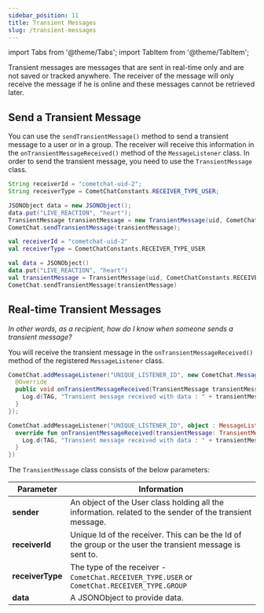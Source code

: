 ```yaml
---
sidebar_position: 11
title: Transient Messages
slug: /transient-messages
---
```


import Tabs from '@theme/Tabs';
import TabItem from '@theme/TabItem';


Transient messages are messages that are sent in real-time only and are not saved or tracked anywhere. The receiver of the message will only receive the message if he is online and these messages cannot be retrieved later.

## Send a Transient Message

You can use the `sendTransientMessage()` method to send a transient message to a user or in a group. The receiver will receive this information in the `onTransientMessageReceived()` method of the `MessageListener` class. In order to send the transient message, you need to use the `TransientMessage` class.

<Tabs>
<TabItem value="Java" label="Java">

  ```java
String receiverId = "cometchat-uid-2";
String receiverType = CometChatConstants.RECEIVER_TYPE_USER;

JSONObject data = new JSONObject();
data.put("LIVE_REACTION", "heart");
TransientMessage transientMessage = new TransientMessage(uid, CometChatConstants.RECEIVER_TYPE_USER, data);
CometChat.sendTransientMessage(transientMessage);
  ```
</TabItem>
<TabItem value="Kotlin" label="Kotlin">

  ```kotlin
val receiverId = "cometchat-uid-2"
val receiverType = CometChatConstants.RECEIVER_TYPE_USER

val data = JSONObject()
data.put("LIVE_REACTION", "heart")
val transientMessage = TransientMessage(uid, CometChatConstants.RECEIVER_TYPE_USER, data)
CometChat.sendTransientMessage(transientMessage)
  ```
</TabItem>
</Tabs>


## Real-time Transient Messages

_In other words, as a recipient, how do I know when someone sends a transient message?_

You will receive the transient message in the `onTransientMessageReceived()` method of the registered `MessageListener` class.

<Tabs>
<TabItem value="Java" label="Java">

  ```java
  CometChat.addMessageListener("UNIQUE_LISTENER_ID", new CometChat.MessageListener() {
    @Override
    public void onTransientMessageReceived(TransientMessage transientMessage) {
      Log.d(TAG, "Transient message received with data : " + transientMessage.getData());  
    }
  });
  ```
</TabItem>
<TabItem value="Kotlin" label="Kotlin">

  ```kotlin
  CometChat.addMessageListener("UNIQUE_LISTENER_ID", object : MessageListener() {
    override fun onTransientMessageReceived(transientMessage: TransientMessage) {
      Log.d(TAG, "Transient message received with data : " + transientMessage.data)
    }
  }) 
  ```
</TabItem>
</Tabs>


The `TransientMessage` class consists of the below parameters:

| Parameter | Information | 
| ---- | ---- | 
| **sender** | An object of the User class holding all the information. related to the sender of the transient message. | 
| **receiverId** | Unique Id of the receiver. This can be the Id of the group or the user the transient message is sent to. | 
| **receiverType** | The type of the receiver - `CometChat.RECEIVER_TYPE.USER` or `CometChat.RECEIVER_TYPE.GROUP` | 
| **data** | A JSONObject to provide data. | 
